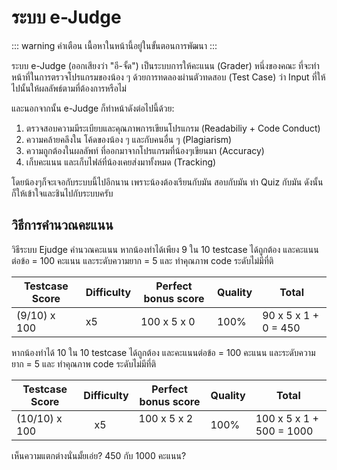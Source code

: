 # ระบบ e-Judge

::: warning คำเตือน
เนื้อหาในหน้านี้อยู่ในขั้นตอนการพัฒนา
:::

ระบบ e-Judge (ออกเสียงว่า "อี-จั้ด") เป็นระบบการให้คะแนน (Grader) หนึ่งของคณะ ที่จะทำหน้าที่ในการตรวจโปรแกรมของน้อง ๆ ด้วยการทดลองผ่านตัวทดสอบ (Test Case) ว่า Input ที่ให้ไปนั้นให้ผลลัพธ์ตามที่ต้องการหรือไม่

และนอกจากนั้น e-Judge ก็ทำหน้าดังต่อไปนี้ด้วย:

1. ตรวจสอบความมีระเบียบและคุณภาพการเขียนโปรแกรม (Readabiliy + Code Conduct)
2. ความคล้ายคลึงใน โค้ดของน้อง ๆ และกับคนอื่น ๆ (Plagiarism)
3. ความถูกต้องในผลลัพท์ ที่ออกมาจากโปรแกรมที่น้องๆเขียนมา (Accuracy)
4. เก็บคะแนน และเก็บไฟล์ที่น้องเคยส่งมาทั้งหมด (Tracking)

โดยน้องๆก็จะเจอกับระบบนี้ไปอีกนาน เพราะน้องต้องเรียนกับมัน สอบกับมัน ทำ Quiz กับมัน ดังนั้น ก็ให้เข้าใจและชินไปกับระบบครับ

## วิธีการคำนวณคะแนน

วิธีระบบ Ejudge คำนวณคะแนน หากน้องทำได้เพียง 9 ใน 10 testcase ได้ถูกต้อง และคะแนนต่อข้อ = 100 คะแนน และระดับความยาก = 5 และ ทำคุณภาพ code ระดับไม่มีที่ติ

| Testcase Score | Difficulty | Perfect bonus score | Quality | Total                |
| -------------- | ---------- | ------------------- | ------- | -------------------- |
| (9/10) x 100   | x5         | 100 x 5 x 0         | 100%    | 90 x 5 x 1 + 0 = 450 |

หากน้องทำได้ 10 ใน 10 testcase ได้ถูกต้อง และคะแนนต่อข้อ = 100 คะแนน
และระดับความยาก = 5 และ ทำคุณภาพ code ระดับไม่มีที่ติ

| Testcase Score | Difficulty | Perfect bonus score | Quality | Total                    |
| -------------- | ---------- | ------------------- | ------- | ------------------------ |
| (10/10) x 100  |     x5     | 100 x 5 x 2         | 100%    | 100 x 5 x 1 + 500 = 1000 |

เห็นความแตกต่างนั่นมั้ยเอ่ย? 450 กับ 1000 คะแนน?
